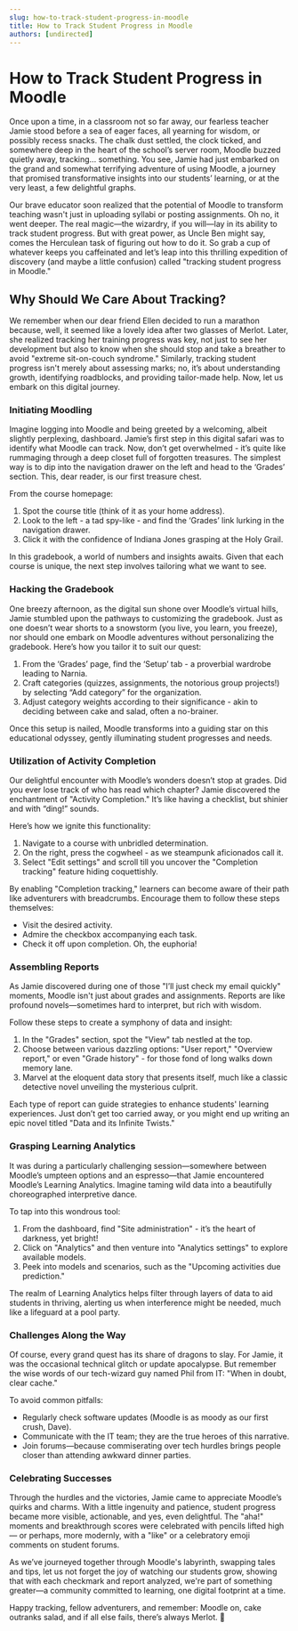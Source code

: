 ```yaml
---
slug: how-to-track-student-progress-in-moodle
title: How to Track Student Progress in Moodle
authors: [undirected]
---
```



# How to Track Student Progress in Moodle

Once upon a time, in a classroom not so far away, our fearless teacher Jamie stood before a sea of eager faces, all yearning for wisdom, or possibly recess snacks. The chalk dust settled, the clock ticked, and somewhere deep in the heart of the school’s server room, Moodle buzzed quietly away, tracking... something. You see, Jamie had just embarked on the grand and somewhat terrifying adventure of using Moodle, a journey that promised transformative insights into our students’ learning, or at the very least, a few delightful graphs.

Our brave educator soon realized that the potential of Moodle to transform teaching wasn't just in uploading syllabi or posting assignments. Oh no, it went deeper. The real magic—the wizardry, if you will—lay in its ability to track student progress. But with great power, as Uncle Ben might say, comes the Herculean task of figuring out how to do it. So grab a cup of whatever keeps you caffeinated and let’s leap into this thrilling expedition of discovery (and maybe a little confusion) called "tracking student progress in Moodle."

## Why Should We Care About Tracking?

We remember when our dear friend Ellen decided to run a marathon because, well, it seemed like a lovely idea after two glasses of Merlot. Later, she realized tracking her training progress was key, not just to see her development but also to know when she should stop and take a breather to avoid "extreme sit-on-couch syndrome." Similarly, tracking student progress isn't merely about assessing marks; no, it’s about understanding growth, identifying roadblocks, and providing tailor-made help. Now, let us embark on this digital journey.

### Initiating Moodling

Imagine logging into Moodle and being greeted by a welcoming, albeit slightly perplexing, dashboard. Jamie’s first step in this digital safari was to identify what Moodle can track. Now, don’t get overwhelmed - it’s quite like rummaging through a deep closet full of forgotten treasures. The simplest way is to dip into the navigation drawer on the left and head to the ‘Grades’ section. This, dear reader, is our first treasure chest.

From the course homepage:
1. Spot the course title (think of it as your home address).
2. Look to the left - a tad spy-like - and find the ‘Grades’ link lurking in the navigation drawer.
3. Click it with the confidence of Indiana Jones grasping at the Holy Grail.

In this gradebook, a world of numbers and insights awaits. Given that each course is unique, the next step involves tailoring what we want to see.

### Hacking the Gradebook

One breezy afternoon, as the digital sun shone over Moodle’s virtual hills, Jamie stumbled upon the pathways to customizing the gradebook. Just as one doesn’t wear shorts to a snowstorm (you live, you learn, you freeze), nor should one embark on Moodle adventures without personalizing the gradebook. Here’s how you tailor it to suit our quest:

1. From the ‘Grades’ page, find the ‘Setup’ tab - a proverbial wardrobe leading to Narnia.
2. Craft categories (quizzes, assignments, the notorious group projects!) by selecting “Add category” for the organization.
3. Adjust category weights according to their significance - akin to deciding between cake and salad, often a no-brainer.

Once this setup is nailed, Moodle transforms into a guiding star on this educational odyssey, gently illuminating student progresses and needs.

### Utilization of Activity Completion

Our delightful encounter with Moodle’s wonders doesn’t stop at grades. Did you ever lose track of who has read which chapter? Jamie discovered the enchantment of "Activity Completion." It’s like having a checklist, but shinier and with “ding!” sounds.

Here’s how we ignite this functionality:
1. Navigate to a course with unbridled determination.
2. On the right, press the cogwheel - as we steampunk aficionados call it.
3. Select "Edit settings" and scroll till you uncover the "Completion tracking" feature hiding coquettishly.

By enabling "Completion tracking," learners can become aware of their path like adventurers with breadcrumbs. Encourage them to follow these steps themselves:

- Visit the desired activity.
- Admire the checkbox accompanying each task.
- Check it off upon completion. Oh, the euphoria!

### Assembling Reports

As Jamie discovered during one of those "I’ll just check my email quickly" moments, Moodle isn't just about grades and assignments. Reports are like profound novels—sometimes hard to interpret, but rich with wisdom.

Follow these steps to create a symphony of data and insight:

1. In the "Grades" section, spot the "View" tab nestled at the top.
2. Choose between various dazzling options: "User report," "Overview report," or even "Grade history" - for those fond of long walks down memory lane.
3. Marvel at the eloquent data story that presents itself, much like a classic detective novel unveiling the mysterious culprit.

Each type of report can guide strategies to enhance students' learning experiences. Just don’t get too carried away, or you might end up writing an epic novel titled "Data and its Infinite Twists."

### Grasping Learning Analytics

It was during a particularly challenging session—somewhere between Moodle’s umpteen options and an espresso—that Jamie encountered Moodle’s Learning Analytics. Imagine taming wild data into a beautifully choreographed interpretive dance.

To tap into this wondrous tool:
1. From the dashboard, find "Site administration" - it’s the heart of darkness, yet bright!
2. Click on "Analytics" and then venture into "Analytics settings" to explore available models.
3. Peek into models and scenarios, such as the "Upcoming activities due prediction."

The realm of Learning Analytics helps filter through layers of data to aid students in thriving, alerting us when interference might be needed, much like a lifeguard at a pool party.

### Challenges Along the Way

Of course, every grand quest has its share of dragons to slay. For Jamie, it was the occasional technical glitch or update apocalypse. But remember the wise words of our tech-wizard guy named Phil from IT: "When in doubt, clear cache."

To avoid common pitfalls:
- Regularly check software updates (Moodle is as moody as our first crush, Dave).
- Communicate with the IT team; they are the true heroes of this narrative.
- Join forums—because commiserating over tech hurdles brings people closer than attending awkward dinner parties.

### Celebrating Successes

Through the hurdles and the victories, Jamie came to appreciate Moodle’s quirks and charms. With a little ingenuity and patience, student progress became more visible, actionable, and yes, even delightful. The "aha!" moments and breakthrough scores were celebrated with pencils lifted high — or perhaps, more modernly, with a "like" or a celebratory emoji comments on student forums.

As we’ve journeyed together through Moodle's labyrinth, swapping tales and tips, let us not forget the joy of watching our students grow, showing that with each checkmark and report analyzed, we're part of something greater—a community committed to learning, one digital footprint at a time.

Happy tracking, fellow adventurers, and remember: Moodle on, cake outranks salad, and if all else fails, there’s always Merlot. 🍷